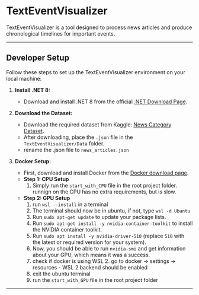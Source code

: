 # TextEventVisualizer

TextEventVisualizer is a tool designed to process news articles and produce chronological timelines for important events.

---

## Developer Setup

Follow these steps to set up the TextEventVisualizer environment on your local machine:

1. **Install .NET 8:**

   - Download and install .NET 8 from the official [.NET Download Page](https://dotnet.microsoft.com/en-us/download/dotnet/8.0).

2. **Download the Dataset:**

   - Download the required dataset from Kaggle: [News Category Dataset](https://www.kaggle.com/datasets/rmisra/news-category-dataset).
   - After downloading, place the `.json` file in the `TextEventVisualizer/Data` folder.
   - rename the .json file to `news_articles.json`

3. **Docker Setup:**
   - First, download and install Docker from the [Docker download page](https://www.docker.com/products/docker-desktop/).
   - **Step 1: CPU Setup**
     1. Simply run the `start_with_CPU` file in the root project folder. runnign on the CPU has no extra requirements, but is slow.
   - **Step 2: GPU Setup**
     1. run `wsl --install` in a terminal
     2. The terminal should now be in ubuntu, if not, type `wsl -d Ubuntu`
     3. Run `sudo apt-get update` to update your package lists.
     4. Run `sudo apt-get install -y nvidia-container-toolkit` to install the NVIDIA container toolkit.
     5. Run `sudo apt install -y nvidia-driver-510` (replace `510` with the latest or required version for your system).
     6. Now, you should be able to run `nvidia-smi` and get information about your GPU, which means it was a success.
     7. check if docker is using WSL 2. go to docker -> settings -> resources - WSL 2 backend should be enabled
     8. exit the ubuntu terminal
     9. run the `start_with_GPU` file in the root project folder

---
